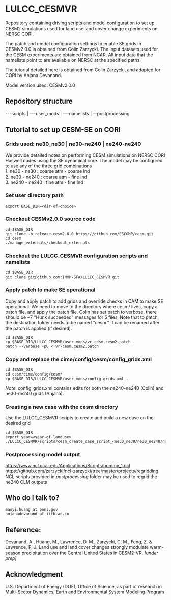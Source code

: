 # LULCC_CESMVR

Repository containing driving scripts and model configuration to set up CESM2 simulations used for land use land cover change experiments on NERSC CORI. 

The patch and model configuration settings to enable SE grids in CESMv2.0.0 is obtained from Colin Zarzycki. The input datasets used for the CESM experiments are obtained from NCAR. All input data that the namelists point to are available on NERSC at the specified paths.

The tutorial detailed here is obtained from Colin Zarzycki, and adapted for CORI by Anjana Devanand.

Model version used: CESMv2.0.0

## Repository structure

---scripts | ---user_mods | ---namelists | --postprocessing

## Tutorial to set up CESM-SE on CORI
### Grids used: ne30_ne30 | ne30-ne240 | ne240-ne240
We provide detailed notes on performing CESM simulations on NERSC CORI Haswell nodes using the SE dynamical core. The model may be configured to use any of the three grid combinations  
    1. ne30 - ne30    : coarse atm - coarse lnd  
    2. ne30 - ne240   : coarse atm - fine lnd  
    3. ne240 - ne240  : fine atm - fine lnd  
    
### Set user directory path
```
export BASE_DIR=<dir-of-choice>
```
### Checkout CESMv2.0.0 source code
```
cd $BASE_DIR
git clone -b release-cesm2.0.0 https://github.com/ESCOMP/cesm.git
cd cesm
./manage_externals/checkout_externals
```
### Checkout the LULCC_CESMVR configuration scripts and namelists
```
cd $BASE_DIR
git clone git@github.com:IMMM-SFA/LULCC_CESMVR.git
```

### Apply patch to make SE operational
Copy and apply patch to add grids and override checks in CAM to make SE operational. We need to move to the directory where cesm/ lives, copy a patch file, and apply the patch file. Colin has set patch to verbose, there should be ~7 "Hunk succeeded" messages for 5 files. Note that to patch, the destination folder needs to be named "cesm." It can be renamed after the patch is applied (if desired).

```
cd $BASE_DIR
cp $BASE_DIR/LULCC_CESMVR/user_mods/vr-cesm.cesm2.patch .
patch --verbose -p0 < vr-cesm.cesm2.patch
```

### Copy and replace the cime/config/cesm/config_grids.xml
```
cd $BASE_DIR
cd cesm/cime/config/cesm/
cp $BASE_DIR/LULCC_CESMVR/user_mods/config_grids.xml .
```
_Note_: config_grids.xml contains edits for both the ne240-ne240 (Colin) and ne30-ne240 grids (Anjana).

### Creating a new case with the cesm directory

Use the LULCC_CESMVR scripts to create and build a new case on the desired grid
```
cd $BASE_DIR
export year=<year-of-landuse>
./LULCC_CESMVR/scripts/cesm_create_case_script_<ne30_ne30/ne30_ne240/ne240_ne240>.sh
```

### Postprocessing model output

https://www.ncl.ucar.edu/Applications/Scripts/homme_1.ncl
https://github.com/zarzycki/ncl-zarzycki/tree/master/projects/regridding  
NCL scripts provided in _postprocessing_ folder may be used to regrid the ne240 CLM outputs

## Who do I talk to?
    maoyi.huang at pnnl.gov
    anjanadevanand at iitb.ac.in

## Reference:
Devanand, A., Huang, M., Lawrence, D. M., Zarzycki, C. M., Feng, Z. & Lawrence, P. J. Land use and land cover changes strongly modulate warm-season precipitation over the Central United States in CESM2-VR. _[under prep]_

## Acknowledgment
U.S. Department of Energy (DOE), Office of Science, as part of research in Multi-Sector Dynamics, Earth and Environmental System Modeling Program

